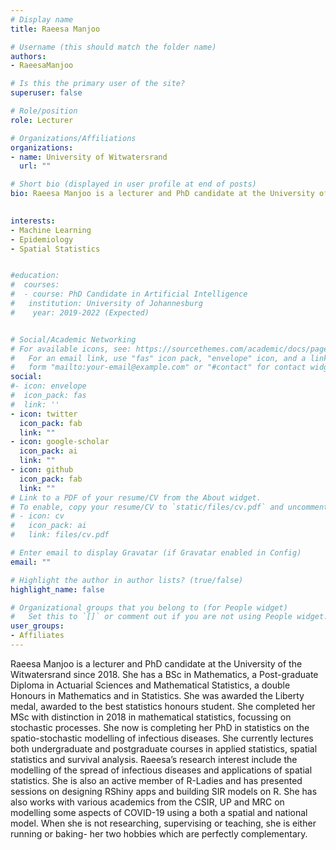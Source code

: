 ```yaml
---
# Display name
title: Raeesa Manjoo 

# Username (this should match the folder name)
authors:
- RaeesaManjoo 

# Is this the primary user of the site?
superuser: false

# Role/position
role: Lecturer

# Organizations/Affiliations
organizations:
- name: University of Witwatersrand
  url: ""

# Short bio (displayed in user profile at end of posts)
bio: Raeesa Manjoo is a lecturer and PhD candidate at the University of the Witwatersrand since 2018. She has a BSc in Mathematics, a Post-graduate Diploma in Actuarial Sciences and Mathematical Statistics, a double Honours in Mathematics and in Statistics. She was awarded the Liberty medal, awarded to the best statistics honours student. She completed her MSc with distinction in 2018 in mathematical statistics, focussing on stochastic processes. She now is completing her PhD in statistics on the spatio-stochastic modelling of infectious diseases. She currently lectures both undergraduate and postgraduate courses in applied statistics, spatial statistics and survival analysis. Raeesa’s research interest include the modelling of the spread of infectious diseases and applications of spatial statistics. She is also an active member of R-Ladies and has presented sessions on designing RShiny apps and building SIR models on R. She has also works with various academics from the CSIR, UP and MRC on modelling some aspects of COVID-19 using a both a spatial and national model. When she is not researching, supervising or teaching, she is either running or baking- her two hobbies which are perfectly complementary.
   

interests:
- Machine Learning
- Epidemiology
- Spatial Statistics


#education:
#  courses:
#  - course: PhD Candidate in Artificial Intelligence
#   institution: University of Johannesburg
#    year: 2019-2022 (Expected)


# Social/Academic Networking
# For available icons, see: https://sourcethemes.com/academic/docs/page-builder/#icons
#   For an email link, use "fas" icon pack, "envelope" icon, and a link in the
#   form "mailto:your-email@example.com" or "#contact" for contact widget.
social:
#- icon: envelope
#  icon_pack: fas
#  link: ''
- icon: twitter
  icon_pack: fab
  link: ""
- icon: google-scholar
  icon_pack: ai
  link: ""
- icon: github
  icon_pack: fab
  link: ""
# Link to a PDF of your resume/CV from the About widget.
# To enable, copy your resume/CV to `static/files/cv.pdf` and uncomment the lines below.
# - icon: cv
#   icon_pack: ai
#   link: files/cv.pdf

# Enter email to display Gravatar (if Gravatar enabled in Config)
email: ""

# Highlight the author in author lists? (true/false)
highlight_name: false

# Organizational groups that you belong to (for People widget)
#   Set this to `[]` or comment out if you are not using People widget.
user_groups:
- Affiliates
---
```

Raeesa Manjoo is a lecturer and PhD candidate at the University of the Witwatersrand since 2018. She has a BSc in Mathematics, a Post-graduate Diploma in Actuarial Sciences and Mathematical Statistics, a double Honours in Mathematics and in Statistics. She was awarded the Liberty medal, awarded to the best statistics honours student. She completed her MSc with distinction in 2018 in mathematical statistics, focussing on stochastic processes. She now is completing her PhD in statistics on the spatio-stochastic modelling of infectious diseases. She currently lectures both undergraduate and postgraduate courses in applied statistics, spatial statistics and survival analysis. Raeesa’s research interest include the modelling of the spread of infectious diseases and applications of spatial statistics. She is also an active member of R-Ladies and has presented sessions on designing RShiny apps and building SIR models on R. She has also works with various academics from the CSIR, UP and MRC on modelling some aspects of COVID-19 using a both a spatial and national model. When she is not researching, supervising or teaching, she is either running or baking- her two hobbies which are perfectly complementary.